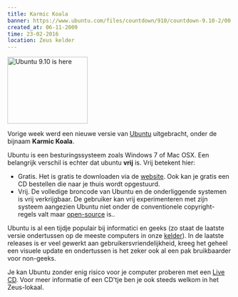 ```yaml
---
title: Karmic Koala
banner: https://www.ubuntu.com/files/countdown/910/countdown-9.10-2/00.png
created_at: 06-11-2009
time: 23-02-2016
location: Zeus kelder
---
```


<a href="https://www.ubuntu.com/"><img src="https://www.ubuntu.com/files/countdown/910/countdown-9.10-2/00.png" width="180" height="150" border="0" alt="Ubuntu 9.10 is here" class="alignright"></a>

Vorige week werd een nieuwe versie van <a href="https://ubuntu.com">Ubuntu</a> uitgebracht, onder de bijnaam <strong>Karmic Koala</strong>.

Ubuntu is een besturingssysteem zoals Windows 7 of Mac OSX. Een belangrijk verschil is echter dat ubuntu <strong>vrij</strong> is. Vrij betekent hier:
<ul>
	<li>Gratis. Het is gratis te downloaden via de <a href="https://ubuntu.com">website</a>. Ook kan je gratis een CD bestellen die naar je thuis wordt opgestuurd.</li>
	<li>Vrij. De volledige broncode van Ubuntu en de onderliggende systemen is vrij verkrijgbaar. De gebruiker kan vrij experimenteren met zijn systeem aangezien Ubuntu niet onder de conventionele copyright-regels valt maar <a href="https://www.gnu.org/copyleft/">open-source</a> is.</a>.</li>
</ul>

Ubuntu is al een tijdje populair bij informatici en geeks (zo staat de laatste versie ondertussen op de meeste computers in onze <a href="https://zeus.ugent.be/kelder/">kelder</a>). In de laatste releases is er veel gewerkt aan gebruikersvriendelijkheid, kreeg het geheel een visuele update en ondertussen is het zeker ook al een pak bruikbaarder voor non-geeks.

Je kan Ubuntu zonder enig risico voor je computer proberen met een <a href="https://en.wikipedia.org/wiki/Live_CD">Live CD</a>. Voor meer informatie of een CD'tje ben je ook steeds welkom in het Zeus-lokaal.